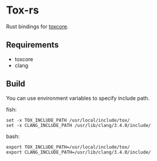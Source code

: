 Tox-rs
======

Rust bindings for [toxcore](https://github.com/irungentoo/toxcore).

Requirements
------------

* toxcore
* clang

Build
-----

You can use environment variables to specify include path.

fish:

	set -x TOX_INCLUDE_PATH /usr/local/include/tox/
	set -x CLANG_INCLUDE_PATH /usr/lib/clang/3.4.0/include/

bash:

	export TOX_INCLUDE_PATH=/usr/local/include/tox/
	export CLANG_INCLUDE_PATH=/usr/lib/clang/3.4.0/include/
